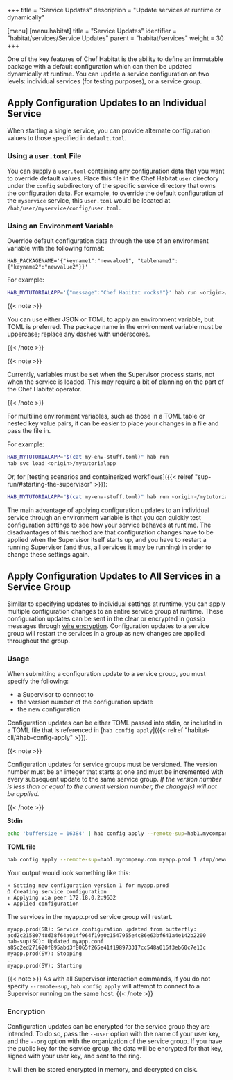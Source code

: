 +++
title = "Service Updates"
description = "Update services at runtime or dynamically"

[menu]
  [menu.habitat]
    title = "Service Updates"
    identifier = "habitat/services/Service Updates"
    parent = "habitat/services"
    weight = 30
+++

One of the key features of Chef Habitat is the ability to define an immutable package
with a default configuration which can then be updated dynamically at runtime.
You can update a service configuration on two levels: individual services (for testing
purposes), or a service group.

## Apply Configuration Updates to an Individual Service

When starting a single service, you can provide alternate configuration values
to those specified in `default.toml`.

### Using a `user.toml` File

You can supply a `user.toml` containing any configuration data that you want to
override default values. Place this file in the Chef Habitat `user`
directory under the `config` subdirectory of the specific service directory that
owns the configuration data. For example, to override the default configuration
of the `myservice` service, this `user.toml` would be located at
`/hab/user/myservice/config/user.toml`.

### Using an Environment Variable

Override default configuration data through the use of an environment variable
with the following format:

```
HAB_PACKAGENAME='{"keyname1":"newvalue1", "tablename1":{"keyname2":"newvalue2"}}'
```

For example:

```bash
HAB_MYTUTORIALAPP='{"message":"Chef Habitat rocks!"}' hab run <origin>/<packagename>
```

{{< note >}}

You can use either JSON or TOML to apply an environment variable, but TOML is preferred.
The package name in the environment variable must be uppercase; replace any dashes
with underscores.

{{< /note >}}

{{< note >}}

Currently, variables must be set when the Supervisor process starts, not when the service is
loaded. This may require a bit of planning on the part of the Chef Habitat operator.

{{< /note >}}

For multiline environment variables, such as those in a TOML table or nested key
value pairs, it can be easier to place your changes in a file and pass the file in.

For example:

```bash
HAB_MYTUTORIALAPP="$(cat my-env-stuff.toml)" hab run
hab svc load <origin>/mytutorialapp
```

Or, for [testing scenarios and containerized workflows]({{< relref "sup-run/#starting-the-supervisor" >}}):

```bash
HAB_MYTUTORIALAPP="$(cat my-env-stuff.toml)" hab run <origin>/mytutorialapp
```

The main advantage of applying configuration updates to an individual service through
an environment variable is that you can quickly test configuration settings to see
how your service behaves at runtime. The disadvantages of this method are that
configuration changes have to be applied when the Supervisor itself starts up,
and you have to restart a running Supervisor (and thus, all services it may be running)
in order to change these settings again.

## Apply Configuration Updates to All Services in a Service Group

Similar to specifying updates to individual settings at runtime, you can apply
multiple configuration changes to an entire service group at runtime. These configuration
updates can be sent in the clear or encrypted in gossip messages through
[wire encryption](/docs/using-habitat/using-encryption). Configuration updates to
a service group will restart the services in a group as new changes are applied
throughout the group.

### Usage

When submitting a configuration update to a service group, you must specify the following:

- a Supervisor to connect to
- the version number of the configuration update
- the new configuration

Configuration updates can be either TOML passed into stdin, or included in a TOML
file that is referenced in [`hab config apply`]({{< relref "habitat-cli/#hab-config-apply" >}}).

{{< note >}}

Configuration updates for service groups must be versioned. The version number
must be an integer that starts at one and must be incremented with every subsequent
update to the same service group. *If the version number is less than or equal to
the current version number, the change(s) will not be applied.*

{{< /note >}}

**Stdin**

```bash
echo 'buffersize = 16384' | hab config apply --remote-sup=hab1.mycompany.com myapp.prod 1
```

**TOML file**

```bash
hab config apply --remote-sup=hab1.mycompany.com myapp.prod 1 /tmp/newconfig.toml
```

Your output would look something like this:

```
» Setting new configuration version 1 for myapp.prod
Ω Creating service configuration
↑ Applying via peer 172.18.0.2:9632
★ Applied configuration
```

The services in the myapp.prod service group will restart.

```
myapp.prod(SR): Service configuration updated from butterfly: acd2c21580748d38f64a014f964f19a0c1547955e4c86e63bf641a4e142b2200
hab-sup(SC): Updated myapp.conf a85c2ed271620f895abd3f8065f265e41f198973317cc548a016f3eb60c7e13c
myapp.prod(SV): Stopping
...
myapp.prod(SV): Starting
```

{{< note >}}
As with all Supervisor interaction commands, if you do not specify `--remote-sup`,
`hab config apply` will attempt to connect to a Supervisor running on the same host.
{{< /note >}}

### Encryption

Configuration updates can be encrypted for the service group they are intended.
To do so, pass the `--user` option with the name of your user key, and the `--org`
option with the organization of the service group. If you have the public key for
the service group, the data will be encrypted for that key, signed with your user
key, and sent to the ring.

It will then be stored encrypted in memory, and decrypted on disk.
